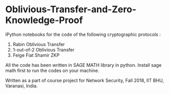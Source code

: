 # Oblivious-Transfer-and-Zero-Knowledge-Proof

IPython notebooks for the code of the following cryptographic protocols :
1. Rabin Oblivious Transfer
2. 1-out-of-2 Oblivious Transfer
3. Feige Fiat Shamir ZKP

All the code has been written in SAGE MATH library in python. Install sage math first to run the codes on your machine.

Written as a part of course project for Network Security, Fall 2018, IIT BHU, Varanasi, India.
